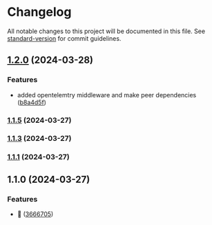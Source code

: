 # Changelog

All notable changes to this project will be documented in this file. See [standard-version](https://github.com/conventional-changelog/standard-version) for commit guidelines.

## [1.2.0](https://github.com/lagz0ne/better-fns/compare/v1.1.5...v1.2.0) (2024-03-28)


### Features

* added opentelemtry middleware and make peer dependencies ([b8a4d5f](https://github.com/lagz0ne/better-fns/commit/b8a4d5f7a0c382589705c13570ed19d8acbac788))

### [1.1.5](https://github.com/lagz0ne/better-fns/compare/v1.1.3...v1.1.5) (2024-03-27)

### [1.1.3](https://github.com/lagz0ne/better-fns/compare/v1.1.1...v1.1.3) (2024-03-27)

### [1.1.1](https://github.com/lagz0ne/better-fns/compare/v1.1.0...v1.1.1) (2024-03-27)

## 1.1.0 (2024-03-27)


### Features

* :rocket: ([3666705](https://github.com/lagz0ne/better-fns/commit/36667059e83fc1a9fb7887ae2b36a1f4dc875898))
